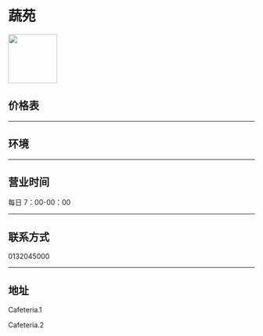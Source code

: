 # 蔬苑

<img src="https://img.xmummap.com/ly3_garden_logo.webp" width="100" height="100" >

## 价格表

---

## 环境

---

## 营业时间

每日 7：00-00：00

---

## 联系方式

0132045000

---

## 地址

Cafeteria.1

Cafeteria.2
